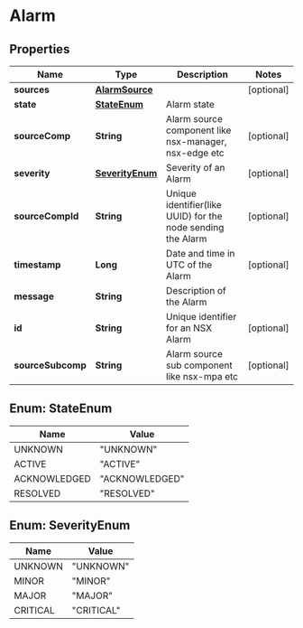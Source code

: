 # Alarm

## Properties
Name | Type | Description | Notes
------------ | ------------- | ------------- | -------------
**sources** | [**AlarmSource**](AlarmSource.md) |  |  [optional]
**state** | [**StateEnum**](#StateEnum) | Alarm state | 
**sourceComp** | **String** | Alarm source component like nsx-manager, nsx-edge etc |  [optional]
**severity** | [**SeverityEnum**](#SeverityEnum) | Severity of an Alarm |  [optional]
**sourceCompId** | **String** | Unique identifier(like UUID) for the node sending the Alarm |  [optional]
**timestamp** | **Long** | Date and time in UTC of the Alarm |  [optional]
**message** | **String** | Description of the Alarm | 
**id** | **String** | Unique identifier for an NSX Alarm |  [optional]
**sourceSubcomp** | **String** | Alarm source sub component like nsx-mpa etc |  [optional]

<a name="StateEnum"></a>
## Enum: StateEnum
Name | Value
---- | -----
UNKNOWN | &quot;UNKNOWN&quot;
ACTIVE | &quot;ACTIVE&quot;
ACKNOWLEDGED | &quot;ACKNOWLEDGED&quot;
RESOLVED | &quot;RESOLVED&quot;

<a name="SeverityEnum"></a>
## Enum: SeverityEnum
Name | Value
---- | -----
UNKNOWN | &quot;UNKNOWN&quot;
MINOR | &quot;MINOR&quot;
MAJOR | &quot;MAJOR&quot;
CRITICAL | &quot;CRITICAL&quot;
